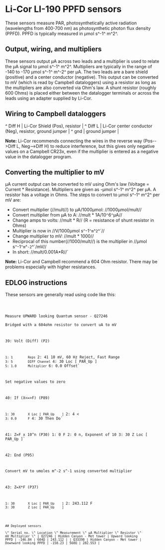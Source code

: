 # Li-Cor LI-190 PPFD sensors

These sensors measure PAR, photosynthetically active radiation
(wavelengths from 400-700 nm) as photosynthetic photon flux density
(PPFD). PPFD is typically measured in μmol s^-1^ m^2^.

## Output, wiring, and multipliers

These sensors output μA across two leads and a multiplier is used to
relate the μA signal to μmol s^-1^ m^2^. Multipliers are typically in
the range of -140 to -170 μmol s^-1^ m^-2^ per μA. The two leads are a
bare shield (positive) and a center conductor (negative). This output
can be converted to mV (which is read by Campbell dataloggers) using a
resistor as long as the multipliers are also converted via Ohm's law. A
shunt resistor (roughly 600 Ohms) is placed either between the
datalogger terminals or across the leads using an adapter supplied by
Li-Cor.

Wiring to Campbell dataloggers
------------------------------

\^ Diff H | Li-Cor Shield (Pos), resistor | \^ Diff L | Li-Cor center
conductor (Neg), resistor, ground jumper | \^ gnd | ground jumper |

 **Note:** Li-Cor recommends connecting the wires in the reverse
        way (Pos--&gt;Diff L, Neg--&gt;Diff H) to reduce interference,
        but this gives only negative values on a Campbell CR23x, even if
        the multiplier is entered as a negative value in the
        datalogger program.

Converting the multiplier to mV
-------------------------------

μA current output can be converted to mV using Ohm's law (Voltage =
Current \* Resistance). Multipliers are given as -μmol s^-1^ m^2^ per
μA. A resistor has a voltage in Ohms. The steps to convert to μmol s^-1^
m^2^ per mV are:

- Convert multiplier (//mult//) to μA/1000μmol: //1000μmol/mult//
- Convert multiplier from μA to A: //mult * 1A/10`^`6`^`μA//
- Change amps to volts: //mult * R// (R = resistance of shunt resistor in Ohms)
- Multiplier is now in //V/1000μmol s`^`-1`^m`^`2`^`//
- Change multiplier to mV: //mult * 1000//
- Reciprocal of this number(//1000/mult//) is the multiplier in //μmol s`^`-1`^m`^`-2`^`/mV//
- In short: //mult/0.001A*R//`

 **Note:** Li-Cor and Campbell recommend a 604 Ohm resistor.
        There may be problems especially with higher resistances.

## EDLOG instructions

These sensors are generally read using code like this:

<code>

Measure UPWARD looking Quantum sensor - Q27246\
Bridged with a 604ohm resistor to convert uA to mV

39: Volt (Diff) (P2)

`1: 1        Reps
`2: 41       10 mV, 60 Hz Reject, Fast Range
`3: 5        DIFF Channel
`4: 30       Loc [ PAR_Up    ]
`5: 1.0      Multiplier
`6: 0.0      Offset`

Set negative values to zero

40: If (X&lt;=&gt;F) (P89)

`1: 30       X Loc [ PAR_Up    ]
`2: 4        <
`3: 0.0      F
`4: 30       Then Do`

   41:  Z=F x 10^n (P30)
    1: 0        F
    2: 0        n, Exponent of 10
    3: 30       Z Loc [ PAR_Up    ]`

42: End (P95)

Convert mV to umoles m\^-2 s\^-1 using converted multiplier

43: Z=X\*F (P37)

`1: 30       X Loc [ PAR_Up    ]
`2: 243.112  F
`3: 30       Z Loc [ PAR_Up    ]`

~~~

## Deployed sensors

\^ Serial no. \^ Location \^ Measurement \^ μA Multiplier \^ Resistor \^
mV Multiplier \^ | Q27246 | Hidden Canyon - Met tower | Upward looking
PPFD | -146.84 | 604Ω | 243.112 | | Q33398 | Hidden Canyon - Met tower |
Downward looking PPFD | -158.23 | 560Ω | 282.553 |
